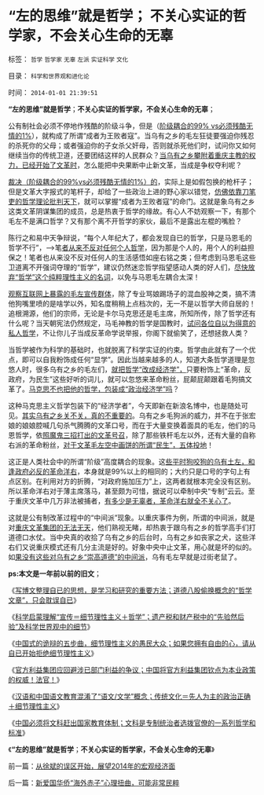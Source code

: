 # “左的思维”就是哲学；&nbsp;不关心实证的哲学家，不会关心生命的无辜

标签： `哲学` `哲学家` `无辜` `左派` `实证科学` `文化` 

目录： `科学和世界观和进化论`

时间： `2014-01-01 21:39:51`

**“左的思维”就是哲学**；**不关心实证的哲学家，不会关心生命的无辜**；

公有制社会必须不停地作残酷的阶级斗争，但是（[阶级耦合的99% vs必须残酷无情的1%](../../../2012/4/9/被残杀的亲人，被灭绝的人性.md)），就构成了所谓“成者为王败者寇”。当乌有之乡的毛左狂徒要强迫你残忍的杀死你的父母；或者强迫你的子女杀父奸母，否则就杀死他们时，试问你又如何继续当你的传统卫道，还要团结这样的人民群众？[当乌有之乡攀附着重庆主教的权力，已经开始了文革时](../../../2012/3/18/乌有之乡是典型的黑社会.md)，怎么能把中央果断中止新文革，当成是争权夺利呢？

[裁决（阶级耦合的99%vs必须残酷无情的1%）的](../../../2012/4/9/文革为什么难以避免而且必须疯狂？.md)，实际上是如假包换的枪杆子；但是文革大字报式的笔杆子，却给了一些政治上进的野心家以错觉，[仿佛依靠刀笔吏的哲学理论批判天下](../../../2009/8/22/刀笔吏之史诗与史实.md)，就可以掌握“成者为王败者寇”的命门。这就是象乌有之乡这类文革阴谋集团的成员，总是热衷于哲学的缘故。有心人不妨观察一下，有那个毛左不是满口哲学？又有那个离不开哲学的家伙，最后不是露出左棍的嘴脸？

陈行之和易中天争辩说，“每个人年纪大了，都会发现自已的哲学，只是马恩毛的哲学不行”，——>笔[者从来不反对任何个人哲学](../../../2009/11/27/个人信仰请止于个人“私”之边界.md)，因为那是个人的，用个人的利益担保之！笔者也从来没不反对任何人的生活感悟如座右铭之类；但考虑到马恩毛这些卫道离不开强词夺理的“哲学”，建议仍然迷恋哲学指望感动人类的好人们，[尽快放弃“哲学”这个纯粹理性主义的名词](../../../2010/2/3/迷恋哲学不是邪恶的，就是没用的.md)，以免与马恩毛左耦合太深！

[观察互联网上暴露的毛左宣传群体](../../../2012/4/4/谣言之令人讨厌，如同博客里的苍蝇.md)，除了专业骂娘踢场子的混血股神之类，搞不清他狗嘴里喷的是啥学以外，知名度稍稍上点档次的，无一不是以哲学大师自居的！追根溯源，他们的宗师，无论是卡尔马克思还是毛主席，所知所传，除了哲学还有什么呢？当天朝宪法仍然规定，马毛神教的哲学是国教时，[试问各位自以为得意的私人哲学](../../../2010/6/24/中国哲学家泛滥成灾的原因.md)，不让你儿子当成反革命学说举报，你阁下就偷笑了，还想拯救人类？

当哲学被作为科学的基础时，也就脱离了科学实证的约束。哲学由此就有了一个优点，即可以自我粉饰成任何“显学”。因此当越来越多的人，知道大条哲学道理是忽悠人时，很多乌有之乡的毛左们，[就把哲学“改成经济学”，](../../../2010/10/18/世界上没有“右派”的哲学家.md)只要粉饰上“革命，反政府，为民生”这些好听的词儿，就可以忽悠来革命粉丝，屁颠屁颠跟着毛狗搞文革了。[马克思不也把他的哲学，包装成“政治经济学”吗](../../../2010/1/21/三种现代经济学体系和经济学的科学实证源.md)？

这种马克思主义哲学包装下的“经济学者”，今天即新在新浪名博中，也是随处可见。[其实乌有之乡关不关，真的不重要的](../../../2012/4/9/公有制社会的道德层次由身份决定.md)。乌有之乡毛狗派的威力，并不在于张宏娘的娘娘腔喊几句杀气腾腾的文革口号，而在于大量变换着面具的毛左，他们的马恩哲学，依[照魔鬼三招打出的文革号召](../../../2010/3/19/魔鬼三招！中国顶得了几招？.md)，除了那些铁杆毛左以外，还有大量的自称右派的革命粉丝，[对于文革毛左空中画饼的所谓“民生”，五体投地](../../../2010/9/21/讲民主首先不要“闹民粹”.md)！

这正是人类社会中的所谓“阶级”高度耦合的现象。这[些平时狗咬狗的乌有土左，和逢政府必反的革命洋右](../../../2012/2/9/土左和洋右的五四精神和民粹冲击波的革命.md)，本身就是99%以上的相同的；大约只是口号的字句上有点区别。在利用对方的折腾，“对政府施加压力”上，这两者就根本完全没有区别。所以革命洋右对于薄主席落马，甚至颇为可惜，据说可以牵制中央“专制”云云。至于重庆文革中几万非法被捕者，[有多少是无辜者，革命洋右就全不关心了](../../../2012/4/8/“道德治国”预定的和最终的替罪羊.md)。

这就是公有制改革过程中的“中间派”现象。以重庆事件为例，所谓的中间派，就是对[重庆文革集团的无法无天](../../../2012/3/21/重庆打黑说话算数，只办文强一个官.md)，他们熟视无睹，却热衷于跟乌有之乡的哲学高手们打道德口水仗。当中央真的收拾了乌有之乡的后台时，乌有之乡如丧家之犬，这些洋右们又说重庆模式还有几分主流是好的。好象中央中止文革，用心就是坏的似的。如[果没有这些对乌有之乡“崇高道德”的中间派](http://blog.sina.com.cn/s/blog_5563a64d0102e0ng.html)，乌有毛左早就是过街老鼠了。

**ps:本文是一年前以前的旧文**；

《[写博文整理自已的思想，是学习和研究的重要方法；道德八股偷换概念的“哲学文章”，只会耽误自已](../../../2013/10/12/写博文梳理股市的逻辑，理解“通胀无牛市”中的要素.md)》

《[科学启蒙理解“宣传＝细节理性主义＋哲学”；遗产税和财产税中的“先验然后验”及科学世界观中的细节](../../../2013/10/12/科学理解“宣传＝细节理性主义＋哲学”中的“细节”.md)》

《[中国式的诡辩的五步曲，细节理性主义的愚民大众；如果您拥有自由的心，请从自已开始拒绝细节理性主义](../../../2013/10/13/中国式的诡辩的五步曲，细节理性主义的愚民大众.md)》

《[官方利益集团应回避涉已部门利益的争议；中国将官方利益集团钦点为本业政策的权威！法官！](../../../2013/10/16/“只有主犯才能当本案法官”的特色还是中国梦吗？.md)》

《[汉语和中国语文教育混淆了“语文/文学”概念；传统文化＝先人为主的政治正确＋细节理性主义](../../../2013/10/17/语文不是文学，以偏概全的作文教育中的细节理性主义.md)》

《[中国必须将文科赶出国家教育体制；文科是专制统治者选拨官僚的一系列哲学和标准](../../../2013/10/20/中国教育必须将文科赶出国家体制.md)》

《**“左的思维”就是哲学**；**不关心实证的哲学家，不会关心生命的无辜**》



前一篇：[从徐斌的误区开始，展望2014年的宏观经济面](../../../2014/1/1/从徐斌的误区开始，展望2014年的宏观经济面.md)

后一篇：[新爱国华侨“海外赤子”心理扭曲，可能非常民粹](../../../2014/1/1/新爱国华侨“海外赤子”心理扭曲，可能非常民粹.md)